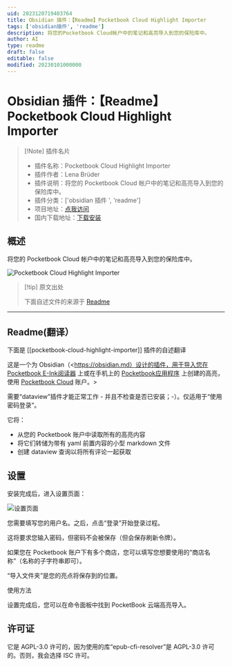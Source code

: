 ```yaml
---
uid: 2023120719403764
title: Obsidian 插件：【Readme】Pocketbook Cloud Highlight Importer
tags: ['obsidian插件', 'readme']
description: 将您的Pocketbook Cloud帐户中的笔记和高亮导入到您的保险库中。
author: AI
type: readme
draft: false
editable: false
modified: 20230101000000
---
```


# Obsidian 插件：【Readme】Pocketbook Cloud Highlight Importer

> [!Note] 插件名片
> - 插件名称：Pocketbook Cloud Highlight Importer
> - 插件作者：Lena Brüder
> - 插件说明：将您的 Pocketbook Cloud 帐户中的笔记和高亮导入到您的保险库中。
> - 插件分类：['obsidian 插件 ', 'readme']
> - 项目地址：[点我访问](https://github.com/lenalebt/obsidian-pocketbook-cloud-highlight-importer)
> - 国内下载地址：[下载安装](https://pkmer.cn/products/plugin/pluginMarket/?pocketbook-cloud-highlight-importer)

## 概述

将您的 Pocketbook Cloud 帐户中的笔记和高亮导入到您的保险库中。

![Pocketbook Cloud Highlight Importer](https://cdn.pkmer.cn/covers/pocketbook-cloud-highlight-importer.png!pkmer)

> [!tip] 原文出处
>
>下面自述文件的来源于 [Readme](https://ghproxy.net/https://raw.githubusercontent.com/lenalebt/obsidian-pocketbook-cloud-highlight-importer/main/README.md)
>

---

## Readme(翻译）

下面是 [[pocketbook-cloud-highlight-importer]] 插件的自述翻译

这是一个为 Obsidian（<<https://obsidian.md）设计的插件，用于导入您在> [Pocketbook E-Ink阅读器](https://pocketbook.de/) 上或在手机上的 [Pocketbook应用程序](https://play.google.com/store/apps/details?id=com.obreey.reader&hl=de&gl=US) 上创建的高亮，使用 [Pocketbook Cloud](https://cloud.pocketbook.digital) 账户。>

需要“dataview”插件才能正常工作 - 并且不检查是否已安装；-）。仅适用于“使用密码登录”。

它将：

- 从您的 Pocketbook 账户中读取所有的高亮内容
- 将它们转储为带有 yaml 前置内容的小型 markdown 文件
- 创建 dataview 查询以将所有评论一起获取

## 设置

安装完成后，进入设置页面：

![设置页面](https://cdn.pkmer.cn/covers/pocketbook-cloud-highlight-importer_2_0.png!pkmer)

您需要填写您的用户名。之后，点击“登录”开始登录过程。

这将要求您输入密码，但密码不会被保存（但会保存刷新令牌）。

如果您在 Pocketbook 账户下有多个商店，您可以填写您想要使用的“商店名称”（名称的子字符串即可）。

“导入文件夹”是您的亮点将保存到的位置。

使用方法

设置完成后，您可以在命令面板中找到 PocketBook 云端高亮导入。

## 许可证

它是 AGPL-3.0 许可的，因为使用的库“epub-cfi-resolver”是 AGPL-3.0 许可的。否则，我会选择 ISC 许可。
